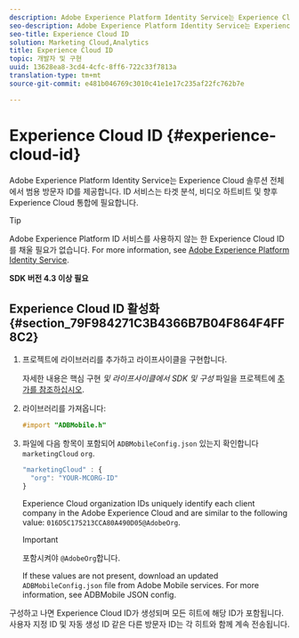 ```yaml
---
description: Adobe Experience Platform Identity Service는 Experience Cloud 솔루션 전체에서 범용 방문자 ID를 제공합니다. ID 서비스는 타겟 분석, 비디오 하트비트 및 향후 Experience Cloud 통합에 필요합니다.
seo-description: Adobe Experience Platform Identity Service는 Experience Cloud 솔루션 전체에서 범용 방문자 ID를 제공합니다. ID 서비스는 타겟 분석, 비디오 하트비트 및 향후 Experience Cloud 통합에 필요합니다.
seo-title: Experience Cloud ID
solution: Marketing Cloud,Analytics
title: Experience Cloud ID
topic: 개발자 및 구현
uuid: 13628ea8-3cd4-4cfc-8ff6-722c33f7813a
translation-type: tm+mt
source-git-commit: e481b046769c3010c41e1e17c235af22fc762b7e

---
```



# Experience Cloud ID {#experience-cloud-id}

Adobe Experience Platform Identity Service는 Experience Cloud 솔루션 전체에서 범용 방문자 ID를 제공합니다. ID 서비스는 타겟 분석, 비디오 하트비트 및 향후 Experience Cloud 통합에 필요합니다.

>[!TIP]
>
>Adobe Experience Platform ID 서비스를 사용하지 않는 한 Experience Cloud ID를 채울 필요가 없습니다. For more information, see [Adobe Experience Platform Identity Service](https://marketing.adobe.com/resources/help/en_US/mcvid/).

**SDK 버전 4.3 이상 필요**

## Experience Cloud ID 활성화 {#section_79F984271C3B4366B7B04F864F4FF8C2}

1. 프로젝트에 라이브러리를 추가하고 라이프사이클을 구현합니다.

   자세한 내용은 핵심 구현 *및 라이프사이클에서 SDK 및 구성* 파일을 프로젝트에 [추가를 참조하십시오](/help/ios/getting-started/dev-qs.md).
1. 라이브러리를 가져옵니다:

   ```objective-c
   #import "ADBMobile.h"
   ```

1. 파일에 다음 항목이 포함되어 `ADBMobileConfig.json` 있는지 확인합니다 `marketingCloud` `org`.

   ```js
   "marketingCloud" : { 
     "org": "YOUR-MCORG-ID" 
   }
   ```

   Experience Cloud organization IDs uniquely identify each client company in the Adobe Experience Cloud and are similar to the following value: `016D5C175213CCA80A490D05@AdobeOrg`.

   >[!IMPORTANT]
   >
   >포함시켜야 `@AdobeOrg`합니다.

   If these values are not present, download an updated `ADBMobileConfig.json` file from Adobe Mobile services. For more information, see ADBMobile JSON config.[](/help/ios/getting-started/requirements.md)

구성하고 나면 Experience Cloud ID가 생성되며 모든 히트에 해당 ID가 포함됩니다. 사용자 지정 ID 및 자동 생성 ID 같은 다른 방문자 ID는 각 히트와 함께 계속 전송됩니다.
